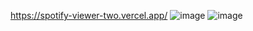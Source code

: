 https://spotify-viewer-two.vercel.app/
![image](https://user-images.githubusercontent.com/96902642/205526490-6cebb550-4c84-424f-938c-ad5feb5e1f40.png)
![image](https://github.com/VinayakFia/spotify-viewer/assets/96902642/4767c6c6-e556-4eb3-9258-059e65bfcd08)
